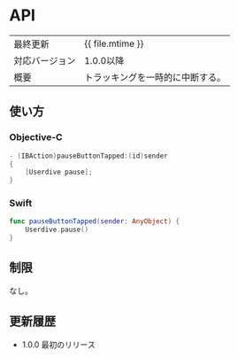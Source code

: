 # API

|                |                                  |
|:---------------|:---------------------------------|
| 最終更新       | {{ file.mtime }}                 |
| 対応バージョン | 1.0.0以降                        |
| 概要           | トラッキングを一時的に中断する。 |

## 使い方

### Objective-C

```objective-c
- (IBAction)pauseButtonTapped:(id)sender
{
    [Userdive pause];
}
```

### Swift

```swift
func pauseButtonTapped(sender: AnyObject) {
    Userdive.pause()
}
```

## 制限

なし。

## 更新履歴

- 1.0.0 最初のリリース
